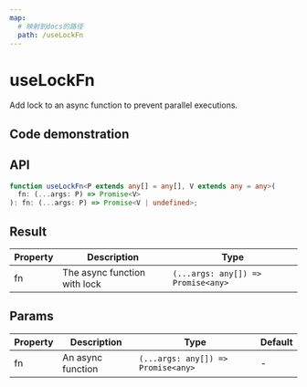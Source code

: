 ```yaml
---
map:
  # 映射到docs的路径
  path: /useLockFn
---
```


# useLockFn

Add lock to an async function to prevent parallel executions.

## Code demonstration

<demo src="useLockFn/demo.vue"
  language="vue"
  title="Basic usge,Prevent duplicated submits"
  desc="Before the submit function finishes, the other click actions will be ignored."> </demo>

## API

```typescript
function useLockFn<P extends any[] = any[], V extends any = any>(
  fn: (...args: P) => Promise<V>
): fn: (...args: P) => Promise<V | undefined>;
```

## Result

| Property | Description                  | Type                               |
| -------- | ---------------------------- | ---------------------------------- |
| fn       | The async function with lock | `(...args: any[]) => Promise<any>` |

## Params

| Property | Description       | Type                               | Default |
| -------- | ----------------- | ---------------------------------- | ------- |
| fn       | An async function | `(...args: any[]) => Promise<any>` | -       |
